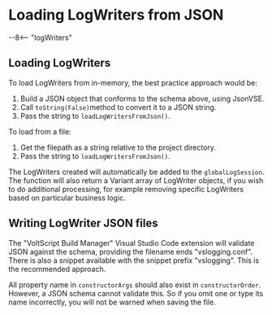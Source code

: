 # Loading LogWriters from JSON

--8<-- "logWriters"

## Loading LogWriters

To load LogWriters from in-memory, the best practice approach would be:

1. Build a JSON object that conforms to the schema above, using JsonVSE.
1. Call `toString(False)`method to convert it to a JSON string.
1. Pass the string to `loadLogWritersFromJson()`.

To load from a file:

1. Get the filepath as a string relative to the project directory.
1. Pass the string to `loadLogWritersFromJson()`.

The LogWriters created will automatically be added to the `globalLogSession`. The function will also return a Variant array of LogWriter objects, if you wish to do additional processing, for example removing specific LogWriters based on particular business logic.

## Writing LogWriter JSON files

The "VoltScript Build Manager" Visual Studio Code extension will validate JSON against the schema, providing the filename ends "vslogging.conf". There is also a snippet available with the snippet prefix "vslogging". This is the recommended approach.

All property name in `constructorArgs` should also exist in `constructorOrder`. However, a JSON schema cannot validate this. So if you omit one or type its name incorrectly, you will not be warned when saving the file.